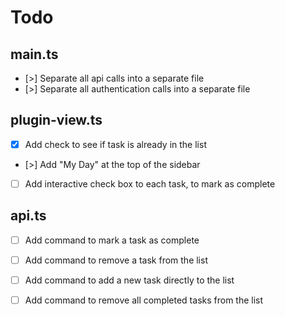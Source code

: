 # Todo

## main.ts
- [>] Separate all api calls into a separate file
- [>] Separate all authentication calls into a separate file

## plugin-view.ts
- [x] Add check to see if task is already in the list 
- [>] Add "My Day" at the top of the sidebar
- [ ] Add interactive check box to each task, to mark as complete

## api.ts
- [ ] Add command to mark a task as complete
- [ ] Add command to remove a task from the list
- [ ] Add command to add a new task directly to the list
- [ ] Add command to remove all completed tasks from the list

